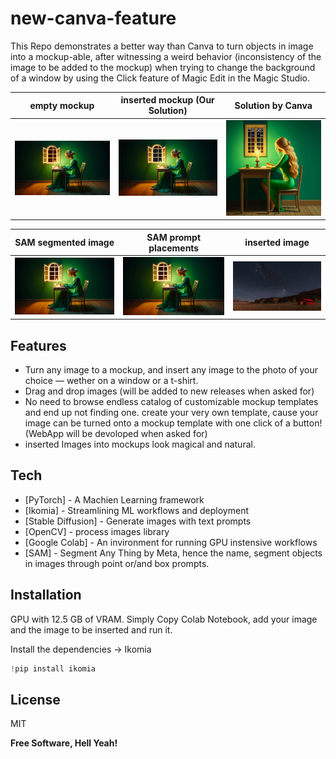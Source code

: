 # new-canva-feature
This Repo demonstrates a better way than Canva to turn objects in image into a mockup-able, after witnessing a weird behavior (inconsistency of the image to be added to the mockup) when trying to change the background of a window by using the Click feature of Magic Edit in the Magic Studio.

empty mockup             |  inserted mockup (Our Solution)  |  Solution by Canva
:-------------------------:|:-------------------------:|:-------------------------:
![empty mockup](base_image.png "empty/unedited Mockup - Goal is to change the view of the window")  |  ![inserted mockup](filled_polygon_image_starrysky.jpg "inserted/edited Mockup - see window!")  |  ![solution Canva](solution_canva.png "Solution by Canva generating incorrect editing -> see inconsistency in clouds")

SAM segmented image |  SAM prompt placements  |  inserted image
:-------------------------:|:-------------------------:|:-------------------------:
![SAM segmented image](window_box_prompt_for_sam.jpg "image with SAM point and box Prompts for smart area selection")  |  ![SAM prompt placements](window_box_prompt_for_sam.jpg "Image with SAM prompt placement of points and boxes for smart segmenting")  |  ![inserted image](starry-sky-desert-tent.jpg "Inserted image generated by diffucion model throught text prompt")

## Features

- Turn any image to a mockup, and insert any image to the photo of your choice — wether on a window or a t-shirt.
- Drag and drop images (will be added to new releases when asked for)
- No need to browse endless catalog of customizable mockup templates and end up not finding one. create your very own template, cause your image can be turned onto a mockup template with one click of a button! (WebApp will be devoloped when asked for)
- inserted Images into mockups look magical and natural.

## Tech

- [PyTorch] - A Machien Learning framework
- [Ikomia] - Streamlining ML workflows and deployment 
- [Stable Diffusion] - Generate images with text prompts
- [OpenCV] - process images library
- [Google Colab] - An invironment for running GPU instensive workflows 
- [SAM] - Segment Any Thing by Meta, hence the name, segment objects in images through point or/and box prompts.

## Installation

GPU with 12.5 GB of VRAM. 
Simply Copy Colab Notebook, add your image and the image to be inserted and run it. 

Install the dependencies -> Ikomia

```python
!pip install ikomia
```

## License

MIT

**Free Software, Hell Yeah!**
